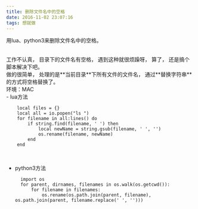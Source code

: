 ```yaml
---
title: 删除文件名中的空格
date: 2016-11-02 23:07:16
tags: 想就做
---
```


用lua、python3来删除文件名中的空格。

<!-- more -->
<br/>
工作不认真，
目录下的文件名有空格，
遇到这种就很烦躁呀，
算了，
还是搞个脚本解决下吧。
<br/>
做的很简单，
处理的是**当前目录**下所有文件的文件名，
通过**替换字符串**的方式将空格替换了。
<br/>
环境：MAC
<br/>
- lua方法


		local files = {}
		local all = io.popen("ls ")
		for filename in all:lines() do
			if string.find(filename, ' ') then
				local newName = string.gsub(filename, ' ', '')
				os.rename(filename, newName)
			end
		end

<br/>

- python3方法


		import os
		for parent, dirnames, filenames in os.walk(os.getcwd()):
			for filename in filenames:
				os.rename(os.path.join(parent, filename), os.path.join(parent, filename.replace(' ', '')))

